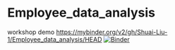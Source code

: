 # Employee_data_analysis
workshop demo
https://mybinder.org/v2/gh/Shuai-Liu-1/Employee_data_analysis/HEAD
[![Binder](https://mybinder.org/badge_logo.svg)](https://mybinder.org/v2/gh/Shuai-Liu-1/Employee_data_analysis/HEAD)
